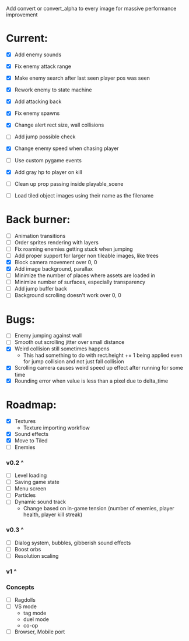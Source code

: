 Add convert or convert_alpha to every image for massive performance improvement

# Current:

- [x] Add enemy sounds
- [x] Fix enemy attack range
- [x] Make enemy search after last seen player pos was seen
- [x] Rework enemy to state machine
- [x] Add attacking back
- [x] Fix enemy spawns
- [x] Change alert rect size, wall collisions

- [ ] Add jump possible check
- [x] Change enemy speed when chasing player
- [ ] Use custom pygame events
- [x] Add gray hp to player on kill
- [ ] Clean up prop passing inside playable_scene
- [ ] Load tiled object images using their name as the filename

# Back burner:

- [ ] Animation transitions
- [ ] Order sprites rendering with layers
- [ ] Fix roaming enemies getting stuck when jumping
- [ ] Add proper support for larger non tileable images, like trees
- [x] Block camera movement over 0, 0
- [x] Add image background, parallax
- [ ] Minimize the number of places where assets are loaded in
- [ ] Minimize number of surfaces, especially transparency
- [ ] Add jump buffer back
- [ ] Background scrolling doesn't work over 0, 0

# Bugs:

- [ ] Enemy jumping against wall
- [ ] Smooth out scrolling jitter over small distance
- [x] Weird collision still sometimes happens
  - This had something to do with rect.height += 1 being applied even for jump collision and not just fall collision
- [x] Scrolling camera causes weird speed up effect after running for some time
- [x] Rounding error when value is less than a pixel due to delta_time

# Roadmap:

- [x] Textures
  - Texture importing workflow
- [x] Sound effects
- [x] Move to Tiled
- [ ] Enemies

### v0.2 ^

- [ ] Level loading
- [ ] Saving game state
- [ ] Menu screen
- [ ] Particles
- [ ] Dynamic sound track
  - Change based on in-game tension (number of enemies, player health, player kill streak)

### v0.3 ^

- [ ] Dialog system, bubbles, gibberish sound effects
- [ ] Boost orbs
- [ ] Resolution scaling

### v1 ^

### Concepts

- [ ] Ragdolls
- [ ] VS mode
  - tag mode
  - duel mode
  - co-op
- [ ] Browser, Mobile port
